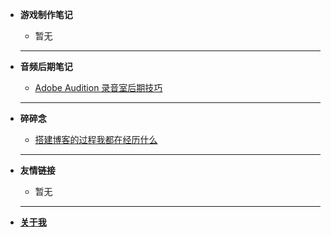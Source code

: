 - **游戏制作笔记**
  - 暂无
  
  -------
  
- **音频后期笔记**
  - [Adobe Audition 录音室后期技巧](zh-cn/media/audition.md)

  ------

- **碎碎念**
  - [搭建博客的过程我都在经历什么](zh-cn/chat/AboutBlog.md)

  ------
  
- **友情链接**
  - 暂无
  
  ------
  
- [**关于我**](/about.md)